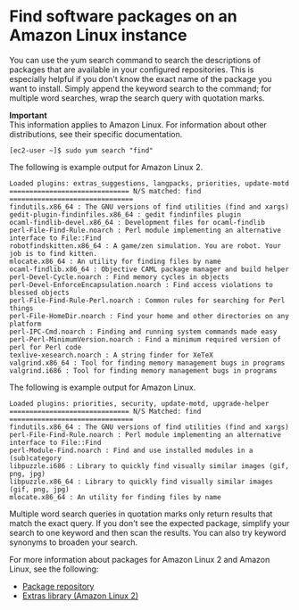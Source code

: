 # Find software packages on an Amazon Linux instance<a name="find-software"></a>

You can use the yum search command to search the descriptions of packages that are available in your configured repositories\. This is especially helpful if you don't know the exact name of the package you want to install\. Simply append the keyword search to the command; for multiple word searches, wrap the search query with quotation marks\.

**Important**  
This information applies to Amazon Linux\. For information about other distributions, see their specific documentation\.

```
[ec2-user ~]$ sudo yum search "find"
```

The following is example output for Amazon Linux 2\.

```
Loaded plugins: extras_suggestions, langpacks, priorities, update-motd
============================== N/S matched: find ===============================
findutils.x86_64 : The GNU versions of find utilities (find and xargs)
gedit-plugin-findinfiles.x86_64 : gedit findinfiles plugin
ocaml-findlib-devel.x86_64 : Development files for ocaml-findlib
perl-File-Find-Rule.noarch : Perl module implementing an alternative interface to File::Find
robotfindskitten.x86_64 : A game/zen simulation. You are robot. Your job is to find kitten.
mlocate.x86_64 : An utility for finding files by name
ocaml-findlib.x86_64 : Objective CAML package manager and build helper
perl-Devel-Cycle.noarch : Find memory cycles in objects
perl-Devel-EnforceEncapsulation.noarch : Find access violations to blessed objects
perl-File-Find-Rule-Perl.noarch : Common rules for searching for Perl things
perl-File-HomeDir.noarch : Find your home and other directories on any platform
perl-IPC-Cmd.noarch : Finding and running system commands made easy
perl-Perl-MinimumVersion.noarch : Find a minimum required version of perl for Perl code
texlive-xesearch.noarch : A string finder for XeTeX
valgrind.x86_64 : Tool for finding memory management bugs in programs
valgrind.i686 : Tool for finding memory management bugs in programs
```

The following is example output for Amazon Linux\.

```
Loaded plugins: priorities, security, update-motd, upgrade-helper
============================== N/S Matched: find ===============================
findutils.x86_64 : The GNU versions of find utilities (find and xargs)
perl-File-Find-Rule.noarch : Perl module implementing an alternative interface to File::Find
perl-Module-Find.noarch : Find and use installed modules in a (sub)category
libpuzzle.i686 : Library to quickly find visually similar images (gif, png, jpg)
libpuzzle.x86_64 : Library to quickly find visually similar images (gif, png, jpg)
mlocate.x86_64 : An utility for finding files by name
```

Multiple word search queries in quotation marks only return results that match the exact query\. If you don't see the expected package, simplify your search to one keyword and then scan the results\. You can also try keyword synonyms to broaden your search\.

For more information about packages for Amazon Linux 2 and Amazon Linux, see the following:
+ [Package repository](amazon-linux-ami-basics.md#package-repository)
+ [Extras library \(Amazon Linux 2\)](amazon-linux-ami-basics.md#extras-library)